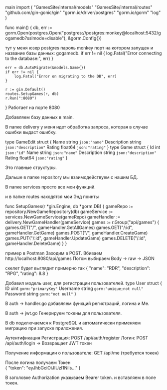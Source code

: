 main
import (
"GamesSite/internal/models"
"GamesSite/internal/routes"
"github.com/gin-gonic/gin"
"gorm.io/driver/postgres"
"gorm.io/gorm"
"log"
)

func main() {
db, err := gorm.Open(postgres.Open("postgres://postgres:monkey@localhost:5432/gogamedb?sslmode=disable"), &gorm.Config{})

тут у меня юзер postgres
пароль monkey
порт на котором запущен
и название базы данных: gogamedb.
if err != nil {
log.Fatal("Error connecting to the database:", err)
}

	err = db.AutoMigrate(&models.Game{})
	if err != nil {
		log.Fatal("Error on migrating to the DB", err)
	}

	r := gin.Default()
	routes.SetupGames(r, db)
	r.Run(":8080")
}
Работает на порте 8080

Добавляем базу данных в main.

В папке delivery у меня идет обработка запроса, которая в случае ошибки выдаст ошибку.


type GameEdit struct {
Name        string  `json:"name"`
Description string  `json:"description"`
Rating      float64 `json:"rating"`
}
type Game struct {
Id          int     `json:"id"`
Name        string  `json:"name"`
Description string  `json:"description"`
Rating      float64 `json:"rating"`
}

Это главные структуры. 

Дальше в папке repository мы взаимодействуем с нашим БД.

В папке services просто все мои функций. 

и в папке routes находятся мои Энд поинты 

func SetupGames(r *gin.Engine, db *gorm.DB) {
gameRepo := repository.NewGameRepository(db)
gameService := services.NewGameService(gameRepo)
gameHandler := delivery.NewGameHandler(gameService)
games := r.Group("api/games")
{
games.GET("/", gameHandler.GetAllGames)
games.GET("/:id", gameHandler.GetGame)
games.POST("/", gameHandler.CreateGame)
games.PUT("/:id", gameHandler.UpdateGame)
games.DELETE("/:id", gameHandler.DeleteGame)
}
}

пример в Postman
Заходим в POST. Вбиваем http://localhost:8080/api/games 
Потом выбираем Body -> raw -> JSON 

cкелет будет выглядит примерно так
{
"name": "RDR",
"description": "RPG",
"rating": 8.8
}

Добавил модель user, для регистрации пользователей.
type User struct {
ID       uint   `gorm:"primaryKey"`
Username string `gorm:"unique;not null"`
Password string `gorm:"not null"`
}


В auth -> handler.go добавляем функций регистраций, логина и Me.

В auth -> jwt.go Генерируем токены для пользователя.

В db подключаемся к PostgreSQL и автоматически применяем миграцию при запуске приложения.

Аутентификация
Регистрация: POST /api/auth/register
Логин: POST /api/auth/login
→ Возвращает JWT токен

Получение информации о пользователе: GET /api/me (требуется токен)

После логина получаем Токен  
{
"token": "eyJhbGciOiJIUzI1NiIs..."
}

В заголовке Authorization указываем Bearer token. и вставляем в поле токен.

